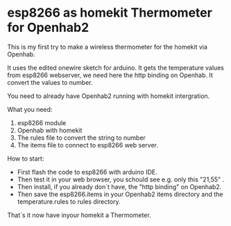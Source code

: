 # esp8266 as homekit Thermometer for Openhab2


This is my first try to make a wireless thermometer for the homekit via Openhab.

It uses the edited onewire sketch for arduino.
It gets the temperature values from esp8266 webserver, we need here the http binding on Openhab.
It convert the values to number.

You need to already have Openhab2 running with homekit intergration.

What you need:
1. esp8266 module
2. Openhab with homekit
3. The rules file to convert the string to number
4. The items file to connect to esp8266 web server.

How to start:
- First flash the code to esp8266 with arduino IDE.
- Then test it in your web browser, you schould see e.g. only this "21,55" .
- Then install, if you already don´t have, the "http binding" on Openhab2.
- Then save the esp8266.items in your Openhab2 items directory and the temperature.rules to rules directory.

That´s it now have inyour homekit a Thermometer. 



